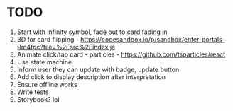 # TODO

1. Start with infinity symbol, fade out to card fading in
1. 3D for card flipping - https://codesandbox.io/p/sandbox/enter-portals-9m4tpc?file=%2Fsrc%2Findex.js
1. Animate click/tap card - particles - https://github.com/tsparticles/react
1. Use state machine
1. Inform user they can update with badge, update button
1. Add click to display description after interpretation
1. Ensure offline works
1. Write tests
1. Storybook? lol
